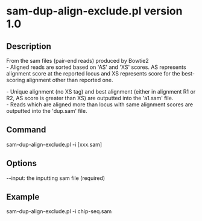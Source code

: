 # sam-dup-align-exclude.pl version 1.0
## Description
From the sam files (pair-end reads) produced by Bowtie2  
\- Aligned reads are sorted based on 'AS' and 'XS' scores. AS represents alignment score at the reported locus and XS represents score for the best-scoring alignment other than reported one.

\- Unique alignment (no XS tag) and best alignment (either in alignment R1 or R2, AS score is greater than XS) are outputted into the 'a1.sam' file.  
\- Reads which are aligned more than locus with same alignment scores are outputted into the 'dup.sam' file.
## Command
sam-dup-align-exclude.pl -i [xxx.sam]
## Options
--input:        the inputting sam file (required)  
## Example
sam-dup-align-exclude.pl -i chip-seq.sam
